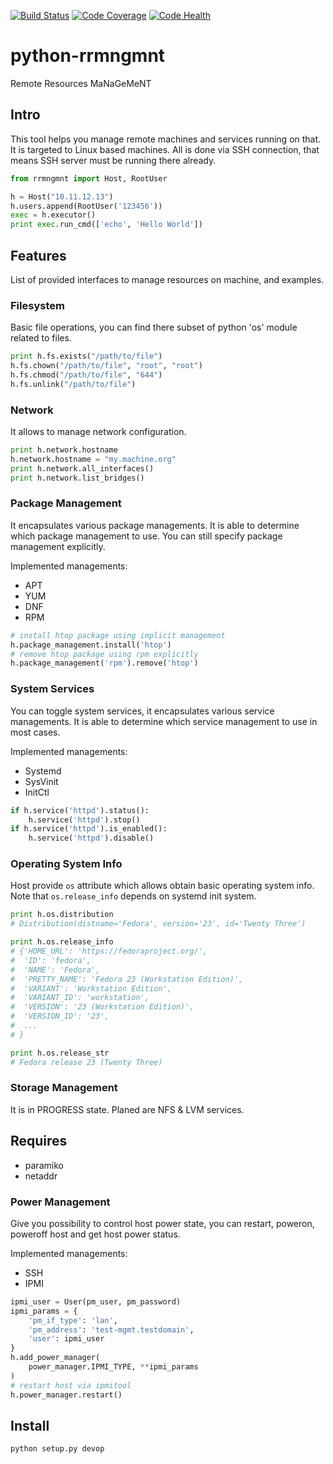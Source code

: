 [![Build Status][travisimg]][travis]
[![Code Coverage][codecovimg]][codecov]
[![Code Health][codehealthimg]][codehealth]

# python-rrmngmnt
Remote Resources MaNaGeMeNT

## Intro
This tool helps you manage remote machines and services running on that.
It is targeted to Linux based machines. All is done via SSH connection,
that means SSH server must be running there already.
```python
from rrmngmnt import Host, RootUser

h = Host("10.11.12.13")
h.users.append(RootUser('123456'))
exec = h.executor()
print exec.run_cmd(['echo', 'Hello World'])
```

## Features
List of provided interfaces to manage resources on machine, and examples.

### Filesystem
Basic file operations, you can find there subset of python 'os' module related
to files.
```python
print h.fs.exists("/path/to/file")
h.fs.chown("/path/to/file", "root", "root")
h.fs.chmod("/path/to/file", "644")
h.fs.unlink("/path/to/file")
```

### Network
It allows to manage network configuration.
```python
print h.network.hostname
h.network.hostname = "my.machine.org"
print h.network.all_interfaces()
print h.network.list_bridges()
```

### Package Management
It encapsulates various package managements. It is able to determine
which package management to use. You can still specify package management
explicitly.

Implemented managements:

  * APT
  * YUM
  * DNF
  * RPM

```python
# install htop package using implicit management
h.package_management.install('htop')
# remove htop package using rpm explicitly
h.package_management('rpm').remove('htop')
```

### System Services
You can toggle system services, it encapsulates various service managements.
It is able to determine which service management to use in most cases.

Implemented managements:

  * Systemd
  * SysVinit
  * InitCtl

```python
if h.service('httpd').status():
    h.service('httpd').stop()
if h.service('httpd').is_enabled():
    h.service('httpd').disable()
```

### Operating System Info
Host provide `os` attribute which allows obtain basic operating system info.
Note that `os.release_info` depends on systemd init system.

```python
print h.os.distribution
# Distribution(distname='Fedora', version='23', id='Twenty Three')

print h.os.release_info
# {'HOME_URL': 'https://fedoraproject.org/',
#  'ID': 'fedora',
#  'NAME': 'Fedora',
#  'PRETTY_NAME': 'Fedora 23 (Workstation Edition)',
#  'VARIANT': 'Workstation Edition',
#  'VARIANT_ID': 'workstation',
#  'VERSION': '23 (Workstation Edition)',
#  'VERSION_ID': '23',
#  ...
# }

print h.os.release_str
# Fedora release 23 (Twenty Three)
```

### Storage Management
It is in PROGRESS state. Planed are NFS & LVM services.

## Requires
* paramiko
* netaddr

### Power Management
Give you possibility to control host power state, you can restart, poweron,
poweroff host and get host power status.

Implemented managements:

  * SSH
  * IPMI

```python
ipmi_user = User(pm_user, pm_password)
ipmi_params = {
    'pm_if_type': 'lan',
    'pm_address': 'test-mgmt.testdomain',
    'user': ipmi_user
}
h.add_power_manager(
    power_manager.IPMI_TYPE, **ipmi_params
)
# restart host via ipmitool
h.power_manager.restart()
```

## Install
```python
python setup.py devop
```

[travisimg]: https://travis-ci.org/rhevm-qe-automation/python-rrmngmnt.svg?branch=master
[travis]: https://travis-ci.org/rhevm-qe-automation/python-rrmngmnt
[codecovimg]: https://codecov.io/gh/rhevm-qe-automation/python-rrmngmnt/branch/master/graph/badge.svg
[codecov]: https://codecov.io/gh/rhevm-qe-automation/python-rrmngmnt
[codehealthimg]: https://landscape.io/github/rhevm-qe-automation/python-rrmngmnt/master/landscape.svg?style=flat
[codehealth]: https://landscape.io/github/rhevm-qe-automation/python-rrmngmnt/master
